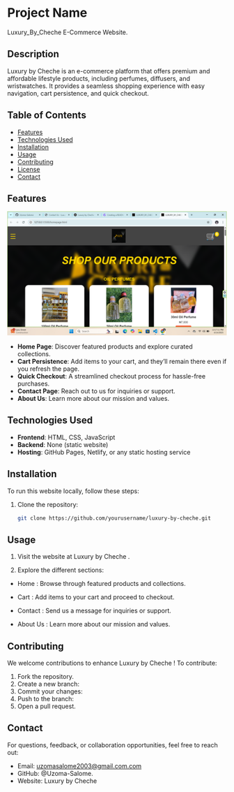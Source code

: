 # Project Name 
Luxury_By_Cheche E-Commerce Website.
## Description
Luxury by Cheche is an e-commerce platform that offers premium and affordable lifestyle products, including perfumes, diffusers, and wristwatches. It provides a seamless shopping experience with easy navigation, cart persistence, and quick checkout.
## Table of Contents
- [Features](#features)
- [Technologies Used](#technologies-used)
- [Installation](#installation)
- [Usage](#usage)
- [Contributing](#contributing)
- [License](#license)
- [Contact](#contact)

## Features
![alt text](image-1.png)
- **Home Page**: Discover featured products and explore curated collections.
- **Cart Persistence**: Add items to your cart, and they’ll remain there even if you refresh the page.
- **Quick Checkout**: A streamlined checkout process for hassle-free purchases.
- **Contact Page**: Reach out to us for inquiries or support.
- **About Us**: Learn more about our mission and values.

## Technologies Used

- **Frontend**: HTML, CSS, JavaScript
- **Backend**: None (static website)
- **Hosting**: GitHub Pages, Netlify, or any static hosting service

## Installation

To run this website locally, follow these steps:

1. Clone the repository:
   ```bash
   git clone https://github.com/yourusername/luxury-by-cheche.git

## Usage
1. Visit the website at Luxury by Cheche .

2. Explore the different sections:

- Home : Browse through featured products and collections.

- Cart : Add items to your cart and proceed to checkout.

- Contact : Send us a message for inquiries or support.

- About Us : Learn more about our mission and values.

## Contributing
We welcome contributions to enhance Luxury by Cheche ! To contribute:

1. Fork the repository.
2. Create a new branch:
3. Commit your changes:
4. Push to the branch:
5. Open a pull request.

## Contact
For questions, feedback, or collaboration opportunities, feel free to reach out:

- Email: uzomasalome2003@gmail.com.com
- GitHub: @Uzoma-Salome.
- Website: Luxury by Cheche

